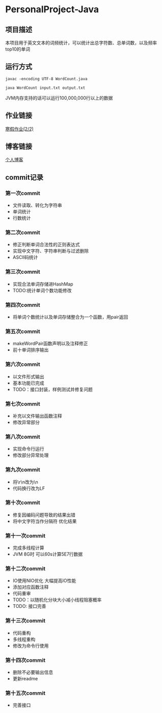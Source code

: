 # PersonalProject-Java
## 项目描述
本项目用于英文文本的词频统计，可以统计出总字符数、总单词数，以及频率top10的单词
## 运行方式
`javac -encoding UTF-8 WordCount.java`

`java WordCount input.txt output.txt`

JVM内存支持的话可以运行100,000,000行以上的数据
## 作业链接
[寒假作业(2/2)](https://www.cnblogs.com/FZU-SE-LYK/p/14464990.html)
## 博客链接
[个人博客](https://www.cnblogs.com/FZU-SE-LYK/)
## commit记录
### 第一次commit
- 文件读取、转化为字符串
- 单词统计
- 行数统计

### 第二次commit
- 修正判断单词合法性的正则表达式
- 实现中文字符、字符串判断与过滤删除
- ASCII码统计

### 第三次commit
- 实现合法单词存储进HashMap
- TODO:统计单词个数功能修改

### 第四次commit
- 将单词个数统计以及单词存储整合为一个函数，用pair返回

### 第五次commit
- makeWordPair函数声明以及注释修正
- 前十单词排序输出

### 第六次commit
- 以文件形式输出
- 基本功能已完成
- TODO：接口封装，样例测试并修复问题

### 第七次commit
- 补充以文件输出函数注释
- 修改异常部分

### 第八次commit
- 实现命令行运行
- 修改部分异常处理

### 第九次commit
- 将\r\n改为\n
- 代码换行改为LF

### 第十次commit
- 修复因编码问题导致的结果出错
- 将中文字符当作分隔符 优化结果

### 第十一次commit
- 完成多线程计算
- JVM 8G时 可以60s计算5E7行数据

### 第十二次commit
- IO使用NIO优化 大幅提高IO性能
- 添加对应函数注释
- 代码重审
- TODO：以随机化分块大小减小线程阻塞概率
- TODO: 接口完善

### 第十三次commit
- 代码重构
- 多线程重构
- 修改为命令行使用

### 第十四次commit
- 删除不必要输出信息
- 更新readme

### 第十五次commit
- 完善接口